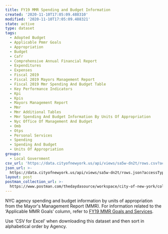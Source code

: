 ```yaml
---
title: FY19 MMR Spending and Budget Information
created: '2020-11-10T17:05:09.488310'
modified: '2020-11-10T17:05:09.488321'
state: active
type: dataset
tags:
  - Adopted Budget
  - Applicable Pmmr Goals
  - Appropriation
  - Budget
  - Cafr
  - Comprehensive Annual Financial Report
  - Expenditures
  - Expenses
  - Fiscal 2019
  - Fiscal 2019 Mayors Management Report
  - Fiscal 2019 Mmr Spending And Budget Table
  - Key Performance Indicators
  - Kpi
  - Kpis
  - Mayors Management Report
  - Mmr
  - Mmr Additional Tables
  - Mmr Spending And Budget Information By Units Of Appropriation
  - Nyc Office Of Management And Budget
  - Omb
  - Otps
  - Personal Services
  - Spending
  - Spending And Budget
  - Units Of Appropriation
groups:
  - Local Government
csv_url: 'https://data.cityofnewyork.us/api/views/sa5w-dn2t/rows.csv?accessType=DOWNLOAD'
json_url: >-
  https://data.cityofnewyork.us/api/views/sa5w-dn2t/rows.json?accessType=DOWNLOAD
layout: post
postman_collection_url: >-
  https://www.postman.com/thedaydasource/workspace/city-of-new-york/collection/15909983-75dc20f4-ea5c-4512-8229-b37ccd21caa6
---
```

NYC agency spending and budget information by units of appropriation from the 
Mayor's Management Report (MMR). For information related to the ‘Applicable MMR Goals’ column, refer to <a href="https://data.cityofnewyork.us/City-Government/FY19-MMR-Goals-and-Services/qe6k-pu9t">FY19 MMR Goals and Services</a>.

Use ‘CSV for Excel’ when downloading this dataset and then sort in alphabetical order by Agency.
